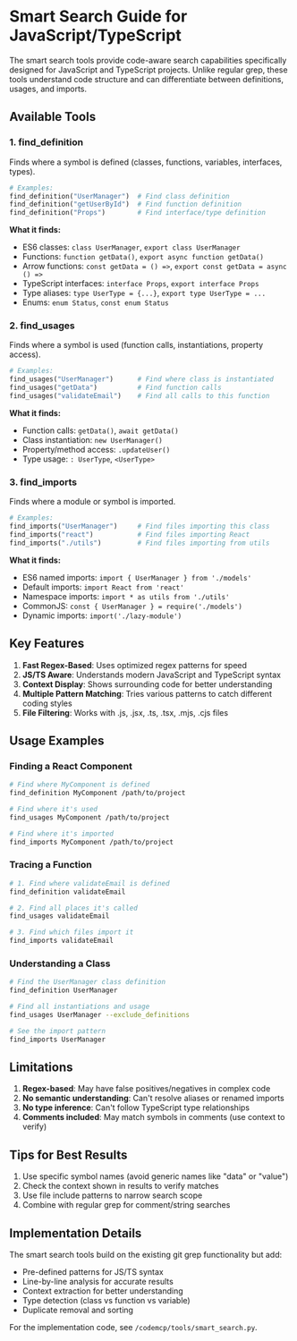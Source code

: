 # Smart Search Guide for JavaScript/TypeScript

The smart search tools provide code-aware search capabilities specifically designed for JavaScript and TypeScript projects. Unlike regular grep, these tools understand code structure and can differentiate between definitions, usages, and imports.

## Available Tools

### 1. find_definition
Finds where a symbol is defined (classes, functions, variables, interfaces, types).

```python
# Examples:
find_definition("UserManager")  # Find class definition
find_definition("getUserById")  # Find function definition
find_definition("Props")        # Find interface/type definition
```

**What it finds:**
- ES6 classes: `class UserManager`, `export class UserManager`
- Functions: `function getData()`, `export async function getData()`
- Arrow functions: `const getData = () =>`, `export const getData = async () =>`
- TypeScript interfaces: `interface Props`, `export interface Props`
- Type aliases: `type UserType = {...}`, `export type UserType = ...`
- Enums: `enum Status`, `const enum Status`

### 2. find_usages
Finds where a symbol is used (function calls, instantiations, property access).

```python
# Examples:
find_usages("UserManager")      # Find where class is instantiated
find_usages("getData")          # Find function calls
find_usages("validateEmail")    # Find all calls to this function
```

**What it finds:**
- Function calls: `getData()`, `await getData()`
- Class instantiation: `new UserManager()`
- Property/method access: `.updateUser()`
- Type usage: `: UserType`, `<UserType>`

### 3. find_imports
Finds where a module or symbol is imported.

```python
# Examples:
find_imports("UserManager")     # Find files importing this class
find_imports("react")           # Find files importing React
find_imports("./utils")         # Find files importing from utils
```

**What it finds:**
- ES6 named imports: `import { UserManager } from './models'`
- Default imports: `import React from 'react'`
- Namespace imports: `import * as utils from './utils'`
- CommonJS: `const { UserManager } = require('./models')`
- Dynamic imports: `import('./lazy-module')`

## Key Features

1. **Fast Regex-Based**: Uses optimized regex patterns for speed
2. **JS/TS Aware**: Understands modern JavaScript and TypeScript syntax
3. **Context Display**: Shows surrounding code for better understanding
4. **Multiple Pattern Matching**: Tries various patterns to catch different coding styles
5. **File Filtering**: Works with .js, .jsx, .ts, .tsx, .mjs, .cjs files

## Usage Examples

### Finding a React Component
```bash
# Find where MyComponent is defined
find_definition MyComponent /path/to/project

# Find where it's used
find_usages MyComponent /path/to/project

# Find where it's imported
find_imports MyComponent /path/to/project
```

### Tracing a Function
```bash
# 1. Find where validateEmail is defined
find_definition validateEmail

# 2. Find all places it's called
find_usages validateEmail

# 3. Find which files import it
find_imports validateEmail
```

### Understanding a Class
```bash
# Find the UserManager class definition
find_definition UserManager

# Find all instantiations and usage
find_usages UserManager --exclude_definitions

# See the import pattern
find_imports UserManager
```

## Limitations

1. **Regex-based**: May have false positives/negatives in complex code
2. **No semantic understanding**: Can't resolve aliases or renamed imports
3. **No type inference**: Can't follow TypeScript type relationships
4. **Comments included**: May match symbols in comments (use context to verify)

## Tips for Best Results

1. Use specific symbol names (avoid generic names like "data" or "value")
2. Check the context shown in results to verify matches
3. Use file include patterns to narrow search scope
4. Combine with regular grep for comment/string searches

## Implementation Details

The smart search tools build on the existing git grep functionality but add:
- Pre-defined patterns for JS/TS syntax
- Line-by-line analysis for accurate results
- Context extraction for better understanding
- Type detection (class vs function vs variable)
- Duplicate removal and sorting

For the implementation code, see `/codemcp/tools/smart_search.py`.
